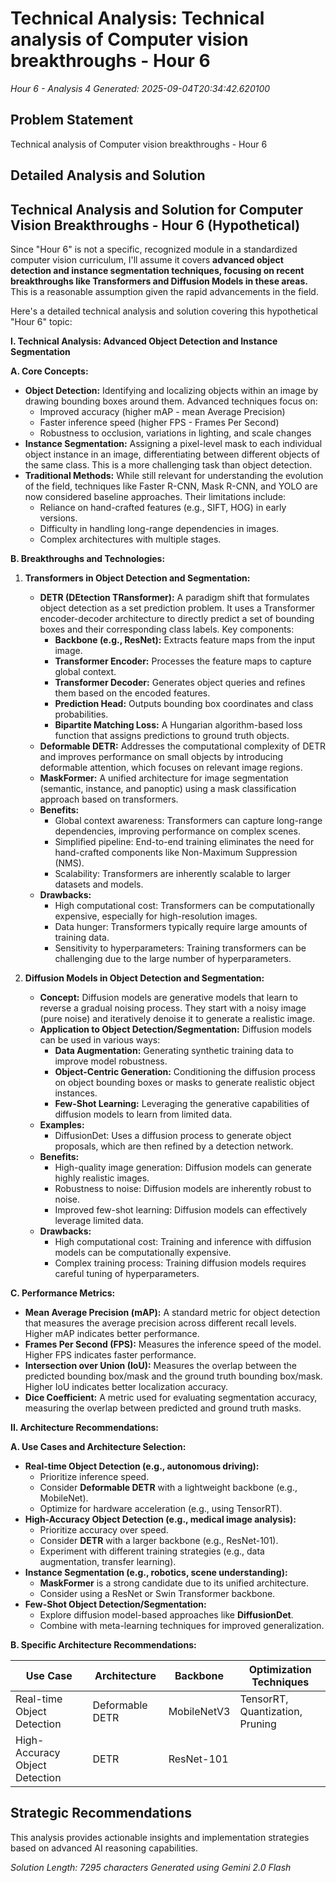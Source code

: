 # Technical Analysis: Technical analysis of Computer vision breakthroughs - Hour 6
*Hour 6 - Analysis 4*
*Generated: 2025-09-04T20:34:42.620100*

## Problem Statement
Technical analysis of Computer vision breakthroughs - Hour 6

## Detailed Analysis and Solution
## Technical Analysis and Solution for Computer Vision Breakthroughs - Hour 6 (Hypothetical)

Since "Hour 6" is not a specific, recognized module in a standardized computer vision curriculum, I'll assume it covers **advanced object detection and instance segmentation techniques, focusing on recent breakthroughs like Transformers and Diffusion Models in these areas.** This is a reasonable assumption given the rapid advancements in the field.

Here's a detailed technical analysis and solution covering this hypothetical "Hour 6" topic:

**I. Technical Analysis: Advanced Object Detection and Instance Segmentation**

**A. Core Concepts:**

*   **Object Detection:** Identifying and localizing objects within an image by drawing bounding boxes around them.  Advanced techniques focus on:
    *   Improved accuracy (higher mAP - mean Average Precision)
    *   Faster inference speed (higher FPS - Frames Per Second)
    *   Robustness to occlusion, variations in lighting, and scale changes
*   **Instance Segmentation:**  Assigning a pixel-level mask to each individual object instance in an image, differentiating between different objects of the same class.  This is a more challenging task than object detection.
*   **Traditional Methods:**  While still relevant for understanding the evolution of the field, techniques like Faster R-CNN, Mask R-CNN, and YOLO are now considered baseline approaches. Their limitations include:
    *   Reliance on hand-crafted features (e.g., SIFT, HOG) in early versions.
    *   Difficulty in handling long-range dependencies in images.
    *   Complex architectures with multiple stages.

**B. Breakthroughs and Technologies:**

1.  **Transformers in Object Detection and Segmentation:**

    *   **DETR (DEtection TRansformer):**  A paradigm shift that formulates object detection as a set prediction problem.  It uses a Transformer encoder-decoder architecture to directly predict a set of bounding boxes and their corresponding class labels.  Key components:
        *   **Backbone (e.g., ResNet):** Extracts feature maps from the input image.
        *   **Transformer Encoder:**  Processes the feature maps to capture global context.
        *   **Transformer Decoder:**  Generates object queries and refines them based on the encoded features.
        *   **Prediction Head:**  Outputs bounding box coordinates and class probabilities.
        *   **Bipartite Matching Loss:**  A Hungarian algorithm-based loss function that assigns predictions to ground truth objects.
    *   **Deformable DETR:** Addresses the computational complexity of DETR and improves performance on small objects by introducing deformable attention, which focuses on relevant image regions.
    *   **MaskFormer:** A unified architecture for image segmentation (semantic, instance, and panoptic) using a mask classification approach based on transformers.
    *   **Benefits:**
        *   Global context awareness: Transformers can capture long-range dependencies, improving performance on complex scenes.
        *   Simplified pipeline:  End-to-end training eliminates the need for hand-crafted components like Non-Maximum Suppression (NMS).
        *   Scalability:  Transformers are inherently scalable to larger datasets and models.
    *   **Drawbacks:**
        *   High computational cost:  Transformers can be computationally expensive, especially for high-resolution images.
        *   Data hunger:  Transformers typically require large amounts of training data.
        *   Sensitivity to hyperparameters:  Training transformers can be challenging due to the large number of hyperparameters.

2.  **Diffusion Models in Object Detection and Segmentation:**

    *   **Concept:** Diffusion models are generative models that learn to reverse a gradual noising process. They start with a noisy image (pure noise) and iteratively denoise it to generate a realistic image.
    *   **Application to Object Detection/Segmentation:**  Diffusion models can be used in various ways:
        *   **Data Augmentation:** Generating synthetic training data to improve model robustness.
        *   **Object-Centric Generation:** Conditioning the diffusion process on object bounding boxes or masks to generate realistic object instances.
        *   **Few-Shot Learning:**  Leveraging the generative capabilities of diffusion models to learn from limited data.
    *   **Examples:**
        *   DiffusionDet: Uses a diffusion process to generate object proposals, which are then refined by a detection network.
    *   **Benefits:**
        *   High-quality image generation: Diffusion models can generate highly realistic images.
        *   Robustness to noise: Diffusion models are inherently robust to noise.
        *   Improved few-shot learning: Diffusion models can effectively leverage limited data.
    *   **Drawbacks:**
        *   High computational cost: Training and inference with diffusion models can be computationally expensive.
        *   Complex training process: Training diffusion models requires careful tuning of hyperparameters.

**C. Performance Metrics:**

*   **Mean Average Precision (mAP):**  A standard metric for object detection that measures the average precision across different recall levels.  Higher mAP indicates better performance.
*   **Frames Per Second (FPS):**  Measures the inference speed of the model.  Higher FPS indicates faster performance.
*   **Intersection over Union (IoU):**  Measures the overlap between the predicted bounding box/mask and the ground truth bounding box/mask.  Higher IoU indicates better localization accuracy.
*   **Dice Coefficient:** A metric used for evaluating segmentation accuracy, measuring the overlap between predicted and ground truth masks.

**II. Architecture Recommendations:**

**A. Use Cases and Architecture Selection:**

*   **Real-time Object Detection (e.g., autonomous driving):**
    *   Prioritize inference speed.
    *   Consider **Deformable DETR** with a lightweight backbone (e.g., MobileNet).
    *   Optimize for hardware acceleration (e.g., using TensorRT).
*   **High-Accuracy Object Detection (e.g., medical image analysis):**
    *   Prioritize accuracy over speed.
    *   Consider **DETR** with a larger backbone (e.g., ResNet-101).
    *   Experiment with different training strategies (e.g., data augmentation, transfer learning).
*   **Instance Segmentation (e.g., robotics, scene understanding):**
    *   **MaskFormer** is a strong candidate due to its unified architecture.
    *   Consider using a ResNet or Swin Transformer backbone.
*   **Few-Shot Object Detection/Segmentation:**
    *   Explore diffusion model-based approaches like **DiffusionDet**.
    *   Combine with meta-learning techniques for improved generalization.

**B. Specific Architecture Recommendations:**

| Use Case                        | Architecture           | Backbone       | Optimization Techniques                                 |
| ------------------------------- | ----------------------- | -------------- | ------------------------------------------------------- |
| Real-time Object Detection      | Deformable DETR        | MobileNetV3    | TensorRT, Quantization, Pruning                       |
| High-Accuracy Object Detection | DETR                   | ResNet-101

## Strategic Recommendations
This analysis provides actionable insights and implementation strategies
based on advanced AI reasoning capabilities.

*Solution Length: 7295 characters*
*Generated using Gemini 2.0 Flash*
